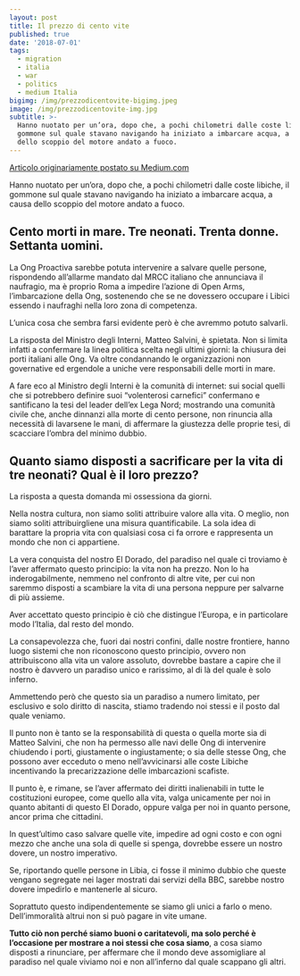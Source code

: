 ```yaml
---
layout: post
title: Il prezzo di cento vite
published: true
date: '2018-07-01'
tags:
  - migration
  - italia
  - war
  - politics
  - medium Italia
bigimg: /img/prezzodicentovite-bigimg.jpeg
image: /img/prezzodicentovite-img.jpg
subtitle: >-
  Hanno nuotato per un’ora, dopo che, a pochi chilometri dalle coste libiche, il
  gommone sul quale stavano navigando ha iniziato a imbarcare acqua, a causa
  dello scoppio del motore andato a fuoco.
---
```

[Articolo originariamente postato su Medium.com](https://medium.com/@guidogagliardi/il-prezzo-di-cento-vite-5e3312fb5e6a)

Hanno nuotato per un’ora, dopo che, a pochi chilometri dalle coste libiche, il gommone sul quale stavano navigando ha iniziato a imbarcare acqua, a causa dello scoppio del motore andato a fuoco.

## Cento morti in mare. Tre neonati. Trenta donne. Settanta uomini.

La Ong Proactiva sarebbe potuta intervenire a salvare quelle persone, rispondendo all’allarme mandato dal MRCC italiano che annunciava il naufragio, ma è proprio Roma a impedire l’azione di Open Arms, l’imbarcazione della Ong, sostenendo che se ne dovessero occupare i Libici essendo i naufraghi nella loro zona di competenza.

L’unica cosa che sembra farsi evidente però è che avremmo potuto salvarli.


La risposta del Ministro degli Interni, Matteo Salvini, è spietata. Non si limita infatti a confermare la linea politica scelta negli ultimi giorni: la chiusura dei porti italiani alle Ong. Va oltre condannando le organizzazioni non governative ed ergendole a uniche vere responsabili delle morti in mare.

A fare eco al Ministro degli Interni è la comunità di internet: sui social quelli che si potrebbero definire suoi “volenterosi carnefici” confermano e santificano la tesi del leader dell’ex Lega Nord; mostrando una comunità civile che, anche dinnanzi alla morte di cento persone, non rinuncia alla necessità di lavarsene le mani, di affermare la giustezza delle proprie tesi, di scacciare l’ombra del minimo dubbio.


## Quanto siamo disposti a sacrificare per la vita di tre neonati? Qual è il loro prezzo?
La risposta a questa domanda mi ossessiona da giorni.

Nella nostra cultura, non siamo soliti attribuire valore alla vita. O meglio, non siamo soliti attribuirgliene una misura quantificabile. La sola idea di barattare la propria vita con qualsiasi cosa ci fa orrore e rappresenta un mondo che non ci appartiene.

La vera conquista del nostro El Dorado, del paradiso nel quale ci troviamo è l’aver affermato questo principio: la vita non ha prezzo. Non lo ha inderogabilmente, nemmeno nel confronto di altre vite, per cui non saremmo disposti a scambiare la vita di una persona neppure per salvarne di più assieme.

Aver accettato questo principio è ciò che distingue l’Europa, e in particolare modo l’Italia, dal resto del mondo.

La consapevolezza che, fuori dai nostri confini, dalle nostre frontiere, hanno luogo sistemi che non riconoscono questo principio, ovvero non attribuiscono alla vita un valore assoluto, dovrebbe bastare a capire che il nostro è davvero un paradiso unico e rarissimo, al di là del quale è solo inferno.

Ammettendo però che questo sia un paradiso a numero limitato, per esclusivo e solo diritto di nascita, stiamo tradendo noi stessi e il posto dal quale veniamo.

Il punto non è tanto se la responsabilità di questa o quella morte sia di Matteo Salvini, che non ha permesso alle navi delle Ong di intervenire chiudendo i porti, giustamente o ingiustamente; o sia delle stesse Ong, che possono aver ecceduto o meno nell’avvicinarsi alle coste Libiche incentivando la precarizzazione delle imbarcazioni scafiste.

Il punto è, e rimane, se l’aver affermato dei diritti inalienabili in tutte le costituzioni europee, come quello alla vita, valga unicamente per noi in quanto abitanti di questo El Dorado, oppure valga per noi in quanto persone, ancor prima che cittadini.

In quest’ultimo caso salvare quelle vite, impedire ad ogni costo e con ogni mezzo che anche una sola di quelle si spenga, dovrebbe essere un nostro dovere, un nostro imperativo.

Se, riportando quelle persone in Libia, ci fosse il minimo dubbio che queste vengano segregate nei lager mostrati dai servizi della BBC, sarebbe nostro dovere impedirlo e mantenerle al sicuro.

Soprattuto questo indipendentemente se siamo gli unici a farlo o meno. Dell’immoralità altrui non si può pagare in vite umane.

**Tutto ciò non perché siamo buoni o caritatevoli, ma solo perché è l’occasione per mostrare a noi stessi che cosa siamo**, a cosa siamo disposti a rinunciare, per affermare che il mondo deve assomigliare al paradiso nel quale viviamo noi e non all’inferno dal quale scappano gli altri.
